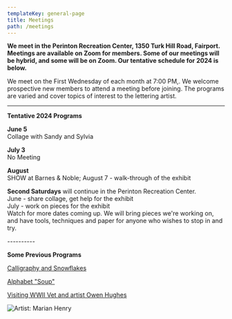 ```yaml
---
templateKey: general-page
title: Meetings
path: /meetings
---
```

**We meet in the Perinton Recreation Center, 1350 Turk Hill Road, Fairport. Meetings are available on Zoom for members. Some of our meetings will be hybrid, and some will be on Zoom. Our tentative schedule for 2024 is below.**

We meet on the First Wednesday of each month at 7:00 PM,. We welcome prospective new members to attend a meeting before joining. The programs are varied and cover topics of interest to the lettering artist. 

- - -

**Tentative 2024 Programs**

**June 5** \
Collage with Sandy and Sylvia

**July 3** \
No Meeting

**August** \
SHOW at Barnes & Noble; August 7 - walk-through of the exhibit

**Second Saturdays** will continue in the Perinton Recreation Center.\
June - share collage, get help for the exhibit \
July - work on pieces for the exhibit \
Watch for more dates coming up. We will bring pieces we're working on, and have tools, techniques and paper for anyone who wishes to stop in and try.

\----------

**Some Previous Programs**

[Calligraphy and Snowflakes](../february-meeting) 

[Alphabet "Soup"](../march-meeting)

[Visiting WWII Vet and artist Owen Hughes](../april-meeting)  

![Artist: Marian Henry](/img/marianh_resistentialism.jpg)

